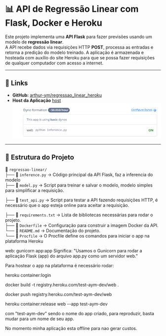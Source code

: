 # 📊 API de Regressão Linear com Flask, Docker e Heroku

Este projeto implementa uma **API Flask** para fazer previsões usando um modelo de **regressão linear**.  
A API recebe dados via requisições HTTP **POST**, processa as entradas e retorna a predição do modelo treinado.
A aplicação é armazenada e hosteada com auxílio do site Heroku para que se possa fazer requisições de qualquer computador com acesso a internet.

---

## 🚀 **Links**
- **GitHub:** [arthur-ym/regressao_linear_heroku](https://github.com/arthur-ym/regressao_linear_heroku)  
- **Host da Aplicação** [host](https://test-aym-dev-be5a9d8cc90f.herokuapp.com/predict) 
![alt text](image.png)
---

## 📂 **Estrutura do Projeto**
📁 `regressao-linear/`  
├── 📄 `inference.py` → Código principal da API Flask, faz a inferencia do modelo  
├── 📄 `model.py` → Script para treinar e salvar o modelo, modelo simples para simplificar a requisição.

├── 📄 `test_api.py` → Script para testar a API fazendo requisições HTTP, é necessário que o app esteja online para aceitar a requisição.

├── 📄 `requirements.txt` → Lista de bibliotecas necessárias para rodar o projeto.  
├── 📄 `Dockerfile` → Configuração para construir a imagem Docker da API.  
└── 📄 `README.md` → Documentação do projeto.  
└── 📄 `Procfile` → O Procfile define os comandos para iniciar o app na plataforma Heroku

web: gunicorn app:app
Significa:
"Usamos o Gunicorn para rodar a aplicação Flask (app) do arquivo app.py como um servidor web."

Para hostear o app na plataforma é necessário rodar:

heroku container:login

docker build -t registry.heroku.com/test-aym-dev/web .

docker push registry.heroku.com/test-aym-dev/web

heroku container:release web --app test-aym-dev


com "test-aym-dev" sendo o nome do app criado, para reproduzir, basta mudar para um nome de seu app.

No momento minha aplicação esta offline para nao gerar custos.
